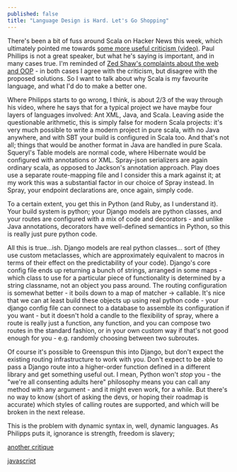 ```yaml
---
published: false
title: "Language Design is Hard. Let's Go Shopping"
---
```


There's been a bit of fuss around Scala on Hacker News this week, which ultimately pointed me towards [some more useful criticism (video)](http://www.youtube.com/watch?v=TS1lpKBMkgg). Paul Phillips is not a great speaker, but what he's saying is important, and in many cases true. I'm reminded of [Zed Shaw's complaints about the web and OOP](http://vimeo.com/43380467) - in both cases I agree with the criticism, but disagree with the proposed solutions. So I want to talk about why Scala is my favourite language, and what I'd do to make a better one.

Where Philipps starts to go wrong, I think, is about 2/3 of the way through his video, where he says that for a typical project we have maybe four layers of languages involved: Ant XML, Java, and Scala. Leaving aside the questionable arithmetic, this is simply false for modern Scala projects: it's very much possible to write a modern project in pure scala, with no Java anywhere, and with SBT your build is configured in Scala too. And that's not all; things that would be another format in Java are handled in pure Scala. Squeryl's Table models are normal code, where Hibernate would be configured with annotations or XML. Spray-json serializers are again ordinary scala, as opposed to Jackson's annotation approach. Play does use a separate route-mapping file and I consider this a mark against it; at my work this was a substantial factor in our choice of Spray instead. In Spray, your endpoint declarations are, once again, simply code.

To a certain extent, you get this in Python (and Ruby, as I understand it). Your build system is python; your Django models are python classes, and your routes are configured with a mix of code and decorators - and unlike Java annotations, decorators have well-defined semantics in Python, so this is really just pure python code.

All this is true...ish. Django models are real python classes... sort of (they use custom metaclasses, which are approximately equivalent to macros in terms of their effect on the predictability of your code). Django's core config file ends up returning a bunch of strings, arranged in some maps - which class to use for a particular piece of functionality is determined by a string classname, not an object you pass around. The routing configuration is somewhat better - it boils down to a map of matcher -> callable. It's nice that we can at least build these objects up using real python code - your django config file can connect to a database to assemble its configuration if you want - but it doesn't hold a candle to the flexibility of spray, where a route is really just a function, any function, and you can compose two routes in the standard fashion, or in your own custom way if that's not good enough for you - e.g. randomly choosing between two subroutes.

Of course it's possible to Greenspun this into Django, but don't expect the existing routing infrastructure to work with you. Don't expect to be able to pass a Django route into a higher-order function defined in a different library and get something useful out. I mean, Python won't *stop* you - the "we're all consenting adults here" philosophy means you can call any method with any argument - and it might even work, for a while. But there's no way to know (short of asking the devs, or hoping their roadmap is accurate) which styles of calling routes are supported, and which will be broken in the next release.

This is the problem with dynamic syntax in, well, dynamic languages. As Philipps puts it, ignorance is strength, freedom is slavery; 

[another critique](http://www.reddit.com/r/haskell/comments/1pjjy5/odersky_the_trouble_with_types_strange_loop_2013/cd3bgcu)

[javascript](http://acko.net/blog/on-asmjs/)